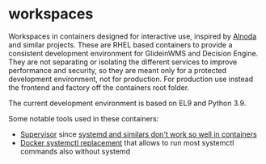 <!--
SPDX-FileCopyrightText: 2020 Fermi Research Alliance, LLC
SPDX-License-Identifier: Apache-2.0
-->

# workspaces

Workspaces in containers designed for interactive use, inspired by [Alnoda](https://alnoda.org/) and similar projects.
These are RHEL based containers to provide a consistent development environment for GlideinWMS and Decision Engine.
They are not separating or isolating the different services to improve performance and security, so they are meant only
for a protected development environment, not for production.
For production use instead the frontend and factory off the containers root folder.

The current development environment is based on EL9 and Python 3.9.

Some notable tools used in these containers:

-   [Supervisor](http://supervisord.org/) since [systemd and similars don't work so well in containers](https://docs.docker.com/config/containers/multi-service_container/)
-   [Docker systemctl replacement](https://github.com/gdraheim/docker-systemctl-replacement) that allows to run most systemctl commands also without systemd
